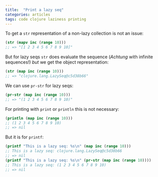 ```yaml
---
title:  "Print a lazy seq"
categories: articles
tags: code clojure laziness printing
---
```


To get a `str` representation of a non-lazy collection is not an issue:

```clojure
(str (mapv inc (range 10)))
;; => "[1 2 3 4 5 6 7 8 9 10]"
```

But for lazy seqs `str` does  evaluate the sequence (_Achtung_ with infinite sequences!) *but* we get the object representation:

```clojure
(str (map inc (range 10)))
;; => "clojure.lang.LazySeq@c5d38b66"
```

We can use `pr-str` for lazy seqs:

```clojure
(pr-str (map inc (range 10)))
;; => "(1 2 3 4 5 6 7 8 9 10)"
```

For printing with `print` or `println` this is not necessary:

```clojure
(println (map inc (range 10)))
;; (1 2 3 4 5 6 7 8 9 10)
;; => nil
```

But it is for `printf`:

```clojure
(printf "This is a lazy seq: %s\n" (map inc (range 10)))
;; This is a lazy seq: clojure.lang.LazySeq@c5d38b66
;; => nil
(printf "This is a lazy seq: %s\n" (pr-str (map inc (range 10))))
;; This is a lazy seq: (1 2 3 4 5 6 7 8 9 10)
;; => nil
```

